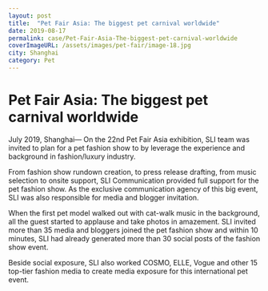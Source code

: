 ```yaml
---
layout: post
title:  "Pet Fair Asia: The biggest pet carnival worldwide"
date: 2019-08-17
permalink: case/Pet-Fair-Asia-The-biggest-pet-carnival-worldwide
coverImageURL: /assets/images/pet-fair/image-18.jpg
city: Shanghai
category: Pet
---
```

<h1>Pet Fair Asia: The biggest pet carnival worldwide</h1>
<div class='carousel'>
  <div class='item'><div style="background: url('../assets/images/pet-fair/image-1.jpg');background-size: contain;background-repeat: no-repeat;background-position: center;"></div></div>
  <div class='item'><div style="background: url('../assets/images/pet-fair/image-2.jpg');background-size: contain;background-repeat: no-repeat;background-position: center;"></div></div>
  <div class='item'><div style="background: url('../assets/images/pet-fair/image-3.jpg');background-size: contain;background-repeat: no-repeat;background-position: center;"></div></div>
  <div class='item'><div style="background: url('../assets/images/pet-fair/image-4.jpg');background-size: contain;background-repeat: no-repeat;background-position: center;"></div></div>
  <div class='item'><div style="background: url('../assets/images/pet-fair/image-5.jpg');background-size: contain;background-repeat: no-repeat;background-position: center;"></div></div>
  <div class='item'><div style="background: url('../assets/images/pet-fair/image-6.jpg');background-size: contain;background-repeat: no-repeat;background-position: center;"></div></div>
  <div class='item'><div style="background: url('../assets/images/pet-fair/image-7.jpg');background-size: contain;background-repeat: no-repeat;background-position: center;"></div></div>
  <div class='item'><div style="background: url('../assets/images/pet-fair/image-8.jpg');background-size: contain;background-repeat: no-repeat;background-position: center;"></div></div>
  <div class='item'><div style="background: url('../assets/images/pet-fair/image-9.jpg');background-size: contain;background-repeat: no-repeat;background-position: center;"></div></div>
  <div class='item'><div style="background: url('../assets/images/pet-fair/image-10.jpg');background-size: contain;background-repeat: no-repeat;background-position: center;"></div></div>
  <div class='item'><div style="background: url('../assets/images/pet-fair/image-11.jpg');background-size: contain;background-repeat: no-repeat;background-position: center;"></div></div>
  <div class='item'><div style="background: url('../assets/images/pet-fair/image-12.jpg');background-size: contain;background-repeat: no-repeat;background-position: center;"></div></div>
  <div class='item'><div style="background: url('../assets/images/pet-fair/image-13.jpg');background-size: contain;background-repeat: no-repeat;background-position: center;"></div></div>
  <div class='item'><div style="background: url('../assets/images/pet-fair/image-14.jpg');background-size: contain;background-repeat: no-repeat;background-position: center;"></div></div>
  <div class='item'><div style="background: url('../assets/images/pet-fair/image-15.jpg');background-size: contain;background-repeat: no-repeat;background-position: center;"></div></div>
  <div class='item'><div style="background: url('../assets/images/pet-fair/image-16.jpg');background-size: contain;background-repeat: no-repeat;background-position: center;"></div></div>
  <div class='item'><div style="background: url('../assets/images/pet-fair/image-17.jpg');background-size: contain;background-repeat: no-repeat;background-position: center;"></div></div>
  <div class='item'><div style="background: url('../assets/images/pet-fair/image-18.jpg');background-size: contain;background-repeat: no-repeat;background-position: center;"></div></div>
  <div class='item'><div style="background: url('../assets/images/pet-fair/image-19.jpg');background-size: contain;background-repeat: no-repeat;background-position: center;"></div></div>
  <div class='item'><div style="background: url('../assets/images/pet-fair/image-20.jpg');background-size: contain;background-repeat: no-repeat;background-position: center;"></div></div>
  <div class='item'><div style="background: url('../assets/images/pet-fair/image-21.jpg');background-size: contain;background-repeat: no-repeat;background-position: center;"></div></div>
  <div class='item'><div style="background: url('../assets/images/pet-fair/image-22.jpg');background-size: contain;background-repeat: no-repeat;background-position: center;"></div></div>
</div>
<p>
July 2019, Shanghai— On the 22nd Pet Fair Asia exhibition, SLI team was invited to plan for a pet fashion show to by leverage the experience and background in fashion/luxury industry.
</p>
<p>
From fashion show rundown creation, to press release drafting, from music selection to onsite support, SLI Communication provided full support for the pet fashion show. As the exclusive communication agency of this big event, SLI was also responsible for media and blogger invitation. 
</p>
<p>
When the first pet model walked out with cat-walk music in the background, all the guest started to applause and take photos in amazement. SLI invited more than 35 media and bloggers joined the pet fashion show and within 10 minutes, SLI had already generated more than 30 social posts of the fashion show event. 
</p>
<p>
Beside social exposure, SLI also worked COSMO, ELLE, Vogue and other 15 top-tier fashion media to create media exposure for this international pet event.  
</p>

